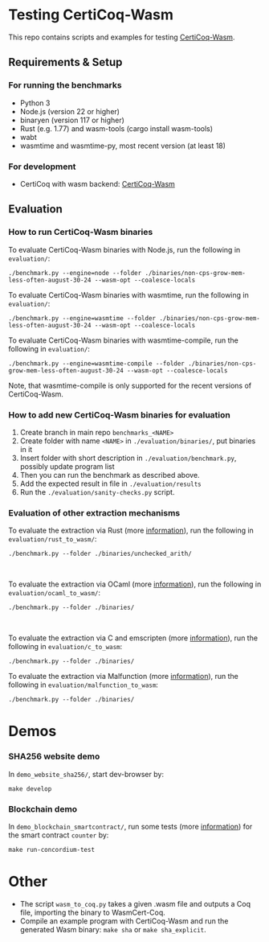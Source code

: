 # Testing CertiCoq-Wasm

This repo contains scripts and examples for testing [CertiCoq-Wasm](https://github.com/womeier/certicoqwasm).

## Requirements & Setup
### For running the benchmarks
- Python 3
- Node.js (version 22 or higher)
- binaryen (version 117 or higher)
- Rust (e.g. 1.77) and wasm-tools (cargo install wasm-tools)
- wabt
- wasmtime and wasmtime-py, most recent version (at least 18)

### For development
- CertiCoq with wasm backend: [CertiCoq-Wasm](https://github.com/womeier/certicoqwasm)


## Evaluation
### How to run CertiCoq-Wasm binaries
To evaluate CertiCoq-Wasm binaries with Node.js, run the following in `evaluation/`:
```
./benchmark.py --engine=node --folder ./binaries/non-cps-grow-mem-less-often-august-30-24 --wasm-opt --coalesce-locals
```

To evaluate CertiCoq-Wasm binaries with wasmtime, run the following in `evaluation/`:
```
./benchmark.py --engine=wasmtime --folder ./binaries/non-cps-grow-mem-less-often-august-30-24 --wasm-opt --coalesce-locals
```

To evaluate CertiCoq-Wasm binaries with wasmtime-compile, run the following in `evaluation/`:
```
./benchmark.py --engine=wasmtime-compile --folder ./binaries/non-cps-grow-mem-less-often-august-30-24 --wasm-opt --coalesce-locals
```

Note, that wasmtime-compile is only supported for the recent versions of CertiCoq-Wasm.

### How to add new CertiCoq-Wasm binaries for evaluation
1) Create branch in main repo `benchmarks_<NAME>`
1) Create folder with name `<NAME>` in `./evaluation/binaries/`, put binaries in it
3) Insert folder with short description in `./evaluation/benchmark.py`, possibly update program list
4) Then you can run the benchmark as described above.
5) Add the expected result in file in `./evaluation/results`
6) Run the `./evaluation/sanity-checks.py` script.

### Evaluation of other extraction mechanisms
To evaluate the extraction via Rust (more [information](./evaluation/rust_to_wasm/setup.md)), run the following in `evaluation/rust_to_wasm/`:
```
./benchmark.py --folder ./binaries/unchecked_arith/
```
<br>

To evaluate the extraction via OCaml (more [information](./evaluation/ocaml_to_wasm/setup.md)), run the following in `evaluation/ocaml_to_wasm/`:
```
./benchmark.py --folder ./binaries/
```
<br>

To evaluate the extraction via C and emscripten (more [information](./evaluation/c_to_wasm/setup.md)), run the following in `evaluation/c_to_wasm`:
```
./benchmark.py --folder ./binaries/
```

To evaluate the extraction via Malfunction (more [information](./evaluation/malfunction_to_wasm/setup.md)), run the following in `evaluation/malfunction_to_wasm`:
```
./benchmark.py --folder ./binaries/
```

# Demos
### SHA256 website demo
In `demo_website_sha256/`, start dev-browser by:
```
make develop
```

### Blockchain demo
In `demo_blockchain_smartcontract/`, run some tests (more [information](./demo_blockchain_smartcontract/)) for the smart contract `counter` by:
```
make run-concordium-test
```

# Other
- The script `wasm_to_coq.py` takes a given .wasm file and outputs a Coq file, importing the binary to WasmCert-Coq.
- Compile an example program with CertiCoq-Wasm and run the generated Wasm binary: `make sha` or `make sha_explicit`.
